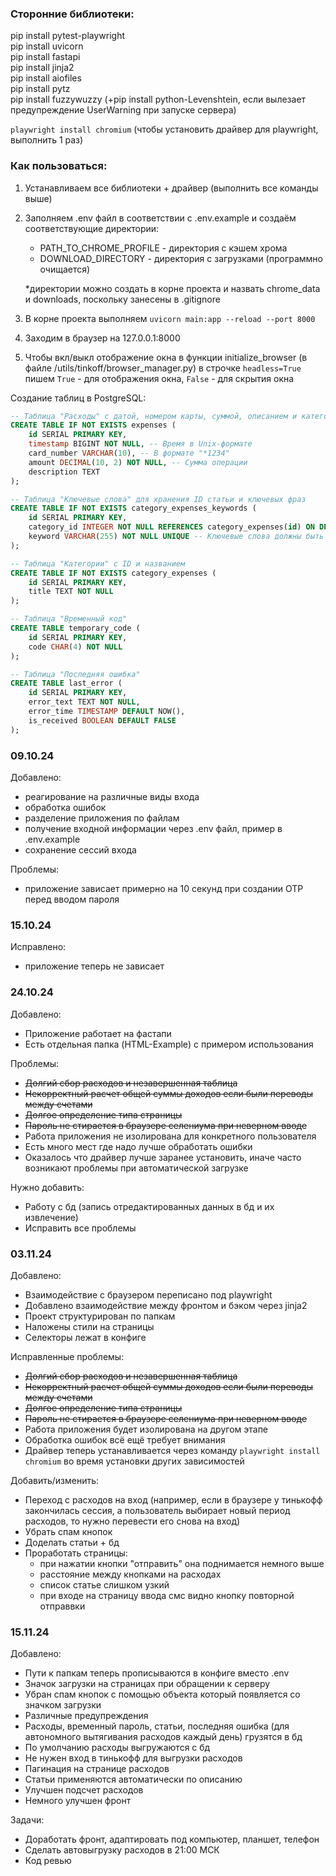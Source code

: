 ### Сторонние библиотеки:
pip install pytest-playwright  
pip install uvicorn  
pip install fastapi  
pip install jinja2  
pip install aiofiles  
pip install pytz  
pip install fuzzywuzzy (+pip install python-Levenshtein, если вылезает предупреждение UserWarning при запуске сервера)  


```playwright install chromium``` (чтобы установить драйвер для playwright, выполнить 1 раз)

### Как пользоваться:
1. Устанавливаем все библиотеки + драйвер (выполнить все команды выше)
2. Заполняем .env файл в соответствии с .env.example и создаём соответствующие директории:
    * PATH_TO_CHROME_PROFILE - директория с кэшем хрома
    * DOWNLOAD_DIRECTORY - директория с загрузками (программно очищается)

    \*директории можно создать в корне проекта и назвать chrome_data и downloads, поскольку занесены в .gitignore
3. В корне проекта выполняем ```uvicorn main:app --reload --port 8000```
4. Заходим в браузер на 127.0.0.1:8000
5. Чтобы вкл/выкл отображение окна в функции initialize_browser (в файле /utils/tinkoff/browser_manager.py) в строчке ```headless=True``` пишем ```True``` - для отображения окна, ```False``` - для скрытия окна

Создание таблиц в PostgreSQL:
```SQL
-- Таблица "Расходы" с датой, номером карты, суммой, описанием и категорией
CREATE TABLE IF NOT EXISTS expenses (
    id SERIAL PRIMARY KEY,
    timestamp BIGINT NOT NULL, -- Время в Unix-формате
    card_number VARCHAR(10), -- В формате "*1234"
    amount DECIMAL(10, 2) NOT NULL, -- Сумма операции
    description TEXT
);

-- Таблица "Ключевые слова" для хранения ID статьи и ключевых фраз
CREATE TABLE IF NOT EXISTS category_expenses_keywords (
    id SERIAL PRIMARY KEY,
    category_id INTEGER NOT NULL REFERENCES category_expenses(id) ON DELETE CASCADE,
    keyword VARCHAR(255) NOT NULL UNIQUE -- Ключевые слова должны быть уникальными по всей таблице
);

-- Таблица "Категории" с ID и названием
CREATE TABLE IF NOT EXISTS category_expenses (
    id SERIAL PRIMARY KEY,
    title TEXT NOT NULL
);

-- Таблица "Временный код"
CREATE TABLE temporary_code (
    id SERIAL PRIMARY KEY,
    code CHAR(4) NOT NULL
);

-- Таблица "Последняя ошибка"
CREATE TABLE last_error (
    id SERIAL PRIMARY KEY,
    error_text TEXT NOT NULL,
    error_time TIMESTAMP DEFAULT NOW(),
    is_received BOOLEAN DEFAULT FALSE
);
```

### 09.10.24
Добавлено:
* реагирование на различные виды входа
* обработка ошибок
* разделение приложения по файлам
* получение входной информации через .env файл, пример в .env.example
* сохранение сессий входа

Проблемы:
* приложение зависает примерно на 10 секунд при создании OTP перед вводом пароля

### 15.10.24
Исправлено:
* приложение теперь не зависает

### 24.10.24
Добавлено:
* Приложение работает на фастапи
* Есть отдельная папка (HTML-Example) с примером использования

Проблемы:
* ~~Долгий сбор расходов и незавершенная таблица~~
* ~~Некорректный расчет общей суммы доходов если были переводы между счетами~~
* ~~Долгое определение типа страницы~~
* ~~Пароль не стирается в браузере селениума при неверном вводе~~
* Работа приложения не изолирована для конкретного пользователя
* Есть много мест где надо лучше обработать ошибки
* Оказалось что драйвер лучше заранее установить, иначе часто возникают проблемы при автоматической загрузке 

Нужно добавить:
* Работу с бд (запись отредактированных данных в бд и их извлечение)
* Исправить все проблемы

### 03.11.24
Добавлено:
* Взаимодействие с браузером переписано под playwright
* Добавлено взаимодействие между фронтом и бэком через jinja2
* Проект структурирован по папкам
* Наложены стили на страницы
* Селекторы лежат в конфиге

Исправленные проблемы:
* ~~Долгий сбор расходов и незавершенная таблица~~
* ~~Некорректный расчет общей суммы доходов если были переводы между счетами~~
* ~~Долгое определение типа страницы~~
* ~~Пароль не стирается в браузере селениума при неверном вводе~~
* Работа приложения будет изолирована на другом этапе
* Обработка ошибок всё ещё требует внимания
* Драйвер теперь устанавливается через команду ```playwright install chromium``` во время установки других зависимостей

Добавить/изменить:
* Переход с расходов на вход (например, если в браузере у тинькофф закончилась сессия, а пользователь выбирает новый период расходов, то нужно перевести его снова на вход)
* Убрать спам кнопок
* Доделать статьи + бд
* Проработать страницы:
    * при нажатии кнопки "отправить" она поднимается немного выше
    * расстояние между кнопками на расходах
    * список статье слишком узкий
    * при входе на страницу ввода смс видно кнопку повторной отправвки


### 15.11.24
Добавлено:
* Пути к папкам теперь прописываются в конфиге вместо .env
* Значок загрузки на страницах при обращении к серверу
* Убран спам кнопок с помощью объекта который появляется со значком загрузки
* Различные предупреждения
* Расходы, временный пароль, статьи, последняя ошибка (для автономного вытягивания расходов каждый день) грузятся в бд
* По умолчанию расходы выгружаются с бд
* Не нужен вход в тинькофф для выгрузки расходов
* Пагинация на странице расходов
* Статьи применяются автоматически по описанию
* Улучшен подсчет расходов
* Немного улучшен фронт

Задачи:
* Доработать фронт, адаптировать под компьютер, планшет, телефон
* Сделать автовыгрузку расходов в 21:00 МСК
* Код ревью